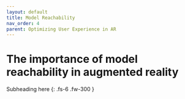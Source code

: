 ```yaml
---
layout: default
title: Model Reachability
nav_order: 4
parent: Optimizing User Experience in AR
---
```


# The importance of model reachability in augmented reality

Subheading here
{: .fs-6 .fw-300 }
